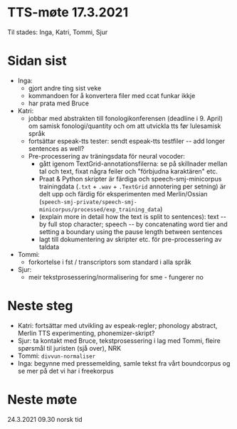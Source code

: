 # TTS-møte 17.3.2021

Til stades: Inga, Katri, Tommi, Sjur

# Sidan sist
- Inga:
    - gjort andre ting sist veke
    - kommandoen for å konvertera filer med ccat funkar ikkje
    - har prata med Bruce
- Katri:
    - jobbar med abstrakten till fonologikonferensen (deadline i 9. April) om samisk fonologi/quantity och om att utvickla tts før lulesamisk språk
    - fortsättar espeak-tts tester: sendt espeak-tts testfiler -- add longer sentences as well?
    - Pre-processering av träningsdata för neural vocoder:
        - gått igenom TextGrid-annotationsfilerna: se på skillnader mellan tal och text, fixat några feiler och "förbjudna karaktären" etc.
        - Praat & Python skripter är färdiga och speech-smj-minicorpus trainingdata
          (`.txt` + `.wav` + `.TextGrid` annotering per setning) är delt upp och färdig för eksperimenten med Merlin/Ossian (`speech-smj-private/speech-smj-minicorpus/processed/exp_training_data`)
        - (explain more in detail how the text is split to sentences): text -- by full stop character; speech -- by concatenating word tier and setting a boundary using the pause length between sentences
        - lagt till dokumentering av skripter etc. för pre-processering av taldata
- Tommi:
    - forkortelse i fst / transcriptors som  standard i alla språk
- Sjur:
    - meir tekstprosessering/normalisering for sme - fungerer no

# Neste steg
- Katri: fortsättar med utvikling av espeak-regler; phonology abstract, Merlin TTS experimenting, phonemizer-skript?
- Sjur: ta kontakt med Bruce, tekstprosessering i lag med Tommi, fleire spørsmål til juristen (sjå over), NRK
- Tommi: `divvun-normaliser`
- Inga: begynne med pressemelding, samle tekst fra vårt boundcorpus og se mer på det vi har i freekorpus

# Neste møte

24.3.2021 09.30 norsk tid
